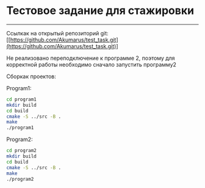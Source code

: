 Тестовое задание для стажировки
=======
-------
Ссылкак на открытый репозиторий git: [[https://github.com/Akumarus/test_task.git](https://github.com/Akumarus/test_task.git)]

Не реализовано переподключение к программе 2, поэтому для корректной работы необходимо сначало запустить программу2

Сборкак проектов:

Program1:
```sh
cd program1
mkdir build
cd build
cmake -S ../src -B .
make
./program1
```

Program2:
```sh
cd program2
mkdir build
cd build
cmake -S ../src -B .
make
./program2
```
